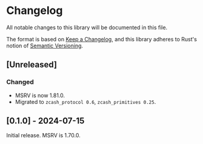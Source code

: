 # Changelog
All notable changes to this library will be documented in this file.

The format is based on [Keep a Changelog](https://keepachangelog.com/en/1.0.0/),
and this library adheres to Rust's notion of
[Semantic Versioning](https://semver.org/spec/v2.0.0.html).

## [Unreleased]

### Changed
- MSRV is now 1.81.0.
- Migrated to `zcash_protocol 0.6`, `zcash_primitives 0.25`.

## [0.1.0] - 2024-07-15
Initial release.
MSRV is 1.70.0.
